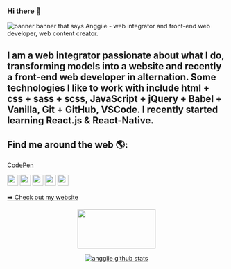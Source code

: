 ### Hi there 👋

<!--
**anggiie/anggiie** is a ✨ _special_ ✨ repository because its `README.md` (this file) appears on your GitHub profile.

Here are some ideas to get you started:

- 🔭 I’m currently working on ...
- 🌱 I’m currently learning ...
- 👯 I’m looking to collaborate on ...
- 🤔 I’m looking for help with ...
- 💬 Ask me about ...
- 📫 How to reach me: ...
- 😄 Pronouns: ...
- ⚡ Fun fact: ...
-->
<img src="https://github.com/anggiie/anggiie/blob/main/img/Sans%20titre.png" alt="banner banner that says Anggiie - web integrator and front-end web developer, web content creator.">

<h2>I am a web integrator passionate about what I do, transforming models into a website and recently a front-end web developer in alternation. Some technologies I like to work with include html + css + sass + scss, JavaScript + jQuery + Babel + Vanilla, Git + GitHub, VSCode. I recently started learning React.js & React-Native.</h2>

## Find me around the web 🌎: 
<a href="https://codepen.io/anggiie02">CodePen</a> 
<p>
 <a href="#"><img src="https://img.shields.io/badge/twitter-%231DA1F2.svg?&style=for-the-badge&logo=twitter&logoColor=white" height=25></a> 
 <a href="#"><img src="https://img.shields.io/badge/linkedin-%230077B5.svg?&style=for-the-badge&logo=linkedin&logoColor=white" height=25></a> 
 <a href="#"><img src="https://img.shields.io/badge/instagram-%23E4405F.svg?&style=for-the-badge&logo=instagram&logoColor=white" height=25></a> 
 <a href="#"><img src="https://img.shields.io/badge/medium-%2312100E.svg?&style=for-the-badge&logo=medium&logoColor=white" height=25></a> 
 <a href="#"><img src="https://img.shields.io/badge/DEV.TO-%230A0A0A.svg?&style=for-the-badge&logo=dev-dot-to&logoColor=white" height=25></a></p>
<p><a href="https://angeliquejeanne.com">➡️ Check out my website</a></p>

<p align="center">
 <a href="https://www.buymeacoffee.com/angeliquejeanne""><img src="https://img.buymeacoffee.com/button-api/?text=Buy me a coffee&emoji=&slug=anggiie&button_colour=c21014&font_colour=ffffff&font_family=Cookie&outline_colour=ffffff&coffee_colour=FFDD00" width="180px" height="90px"></a>

</a>
</p>

<p align="center">
  <a href="https://github.com/anggiie"><img src="https://github-readme-stats.vercel.app/api?username=anggiie&true=stars,commits,prs,issues,contribs&theme=dracula" alt="anggiie github stats"></a>
</p>

